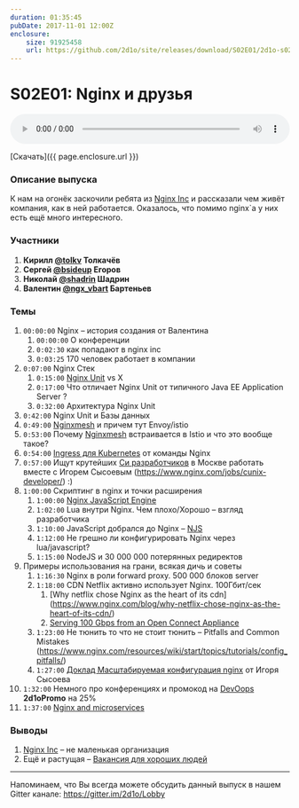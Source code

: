 ```yaml
---
duration: 01:35:45
pubDate: 2017-11-01 12:00Z
enclosure:
    size: 91925458
    url: https://github.com/2d1o/site/releases/download/S02E01/2d1o-s02e01.mp3
---
```

# S02E01: Nginx и друзья

<audio style="width: 100%" preload='auto' controls>
    <source src="{{ page.enclosure.url }}" />
</audio>

[Скачать]({{ page.enclosure.url }})

### Описание выпуска
К нам на огонёк заскочили ребята из [Nginx Inc](https://www.nginx.com/) и рассказали чем живёт компания, как в ней работается. Оказалось, что помимо nginx`а у них есть ещё много интересного.

### Участники

1. **Кирилл [@tolkv](https://twitter.com/tolkv) Толкачёв**
2. **Сергей [@bsideup](https://twitter.com/bsideup) Егоров**
3. **Николай [@shadrin](https://twitter.com/shadrin) Шадрин**
4. **Валентин [@ngx_vbart](https://twitter.com/ngx_vbart) Бартеньев**

### Темы

1. `00:00:00` Nginx – история создания от Валентина
    1. `00:00:00` О конференции
    1. `0:02:30` как попадают в nginx inc
    1. `0:03:25` 170 человек работает в компании
1. `0:07:00` Nginx Стек
    1. `0:15:00` [Nginx Unit](http://unit.nginx.org/) vs X
    1. `0:17:00` Что отличает Nginx Unit от типичного Java EE Application Server ?
    1. `0:32:00` Архитектура Nginx Unit
1. `0:42:00` Nginx Unit и Базы данных
1. `0:49:00` [Nginxmesh](https://github.com/nginmesh/nginmesh) и причем тут Envoy/istio
1. `0:53:00` Почему [Nginxmesh](https://github.com/nginmesh/nginmesh) встраивается в Istio и что это вообще такое?
1. `0:54:00` [Ingress для Kubernetes](https://github.com/nginxinc/kubernetes-ingress) от команды Nginx
1. `0:57:00` Ищут крутейших [Си разработчиков](http://mailman.nginx.org/pipermail/nginx-ru/2017-February/059481.html) в Москве работать вместе с Игорем Сысоевым (https://www.nginx.com/jobs/cunix-developer/) :)
1. `1:00:00` Скриптинг в nginx и точки расширения
    1. `1:00:00` [Nginx JavaScript Engine](https://github.com/nginx/njs)
    1. `1:02:00` Lua внутри Nginx. Чем плохо/Хорошо – взгляд разработчика
    1. `1:10:00` JavaScript добрался до Nginx – [NJS](http://nginx.org/en/docs/njs_about.html)
    1. `1:12:00` Не грешно ли конфигурировать Nginx через lua/javascript?
    1. `1:15:00` NodeJS и 30 000 000 потерянных редиректов
1. Примеры использования на грани, всякая дичь и советы
    1. `1:16:30` Nginx в роли forward proxy. 500 000 блоков server
    1. `1:18:00` CDN Netflix активно использует Nginx. 100Гбит/сек
        1. [Why netflix chose Nginx as the heart of its cdn] (https://www.nginx.com/blog/why-netflix-chose-nginx-as-the-heart-of-its-cdn/)
        1. [Serving 100 Gbps from an Open Connect Appliance](https://medium.com/netflix-techblog/serving-100-gbps-from-an-open-connect-appliance-cdb51dda3b99)
    1. `1:23:00` Не тюнить то что не стоит тюнить – Pitfalls and Common Mistakes (https://www.nginx.com/resources/wiki/start/topics/tutorials/config_pitfalls/)
    1. `1:27:00` [Доклад Масштабируемая конфигурация nginx](https://www.youtube.com/watch?v=jf3wIN-FwW4) от Игоря Сысоева
1. `1:32:00` Немного про конференциях и промокод на [DevOops](https://devoops.ru/#schedule) **2d1oPromo** на 25%
1. `1:37:00` [Nginx and microservices](https://www.nginx.com/blog/introduction-to-microservices/)

### Выводы
1. [Nginx Inc](https://www.nginx.com/) – не маленькая организация
1. Ещё и растущая – [Вакансия для хороших людей](http://mailman.nginx.org/pipermail/nginx-ru/2017-February/059481.html)

----
Напоминаем, что Вы всегда можете обсудить данный выпуск в нашем Gitter канале: https://gitter.im/2d1o/Lobby
